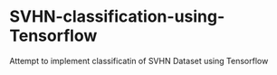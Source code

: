 # SVHN-classification-using-Tensorflow
Attempt to implement classificatin of SVHN Dataset using Tensorflow
